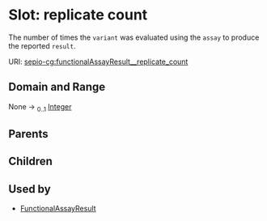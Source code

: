 
# Slot: replicate count


The number of times the `variant` was evaluated using the `assay` to produce the reported `result`.

URI: [sepio-cg:functionalAssayResult__replicate_count](http://purl.obolibrary.org/obo/SEPIOCG_functionalAssayResult__replicate_count)


## Domain and Range

None &#8594;  <sub>0..1</sub> [Integer](types/Integer.md)

## Parents


## Children


## Used by

 * [FunctionalAssayResult](FunctionalAssayResult.md)
